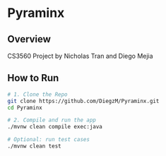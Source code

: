 # Pyraminx
## Overview
CS3560 Project by Nicholas Tran and Diego Mejia

## How to Run
```bash
# 1. Clone the Repo
git clone https://github.com/DiegzM/Pyraminx.git
cd Pyraminx

# 2. Compile and run the app
./mvnw clean compile exec:java

# Optional: run test cases
./mvnw clean test
```